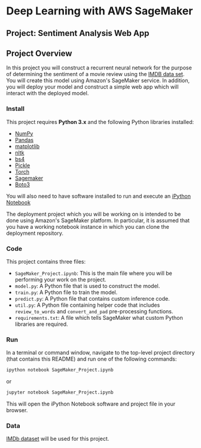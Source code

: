 # Deep Learning with AWS SageMaker
## Project: Sentiment Analysis Web App

## Project Overview
 In this project you will construct a recurrent neural network for the purpose of determining the sentiment of a movie review using the [IMDB data set](http://ai.stanford.edu/~amaas/data/sentiment/). You will create this model using Amazon's SageMaker service. In addition, you will deploy your model and construct a simple web app which will interact with the deployed model.
 
### Install

This project requires **Python 3.x** and the following Python libraries installed:

- [NumPy](http://www.numpy.org/)
- [Pandas](http://pandas.pydata.org)
- [matplotlib](http://matplotlib.org/)
- [nltk](https://www.nltk.org/)
- [bs4](https://pypi.org/project/beautifulsoup4/)
- [Pickle](https://docs.python.org/3/library/pickle.html)
- [Torch](https://pytorch.org/)
- [Sagemaker](https://sagemaker.readthedocs.io/en/stable/)
- [Boto3](https://boto3.readthedocs.io/)

You will also need to have software installed to run and execute an [iPython Notebook](http://ipython.org/notebook.html)

The deployment project which you will be working on is intended to be done using Amazon's SageMaker platform. In particular, it is assumed that you have a working notebook instance in which you can clone the deployment repository.


### Code

This project contains three files:

- `SageMaker_Project.ipynb`: This is the main file where you will be performing your work on the project.
- `model.py`: A Python file that is used to construct the model.
- `train.py`: A Python file to train the model.
- `predict.py`: A Python file that contains custom inference code. 
- `util.py`: A Python file containing helper code that includes `review_to_words` and `convert_and_pad` pre-processing functions.
- `requirements.txt`: A file which tells SageMaker what custom Python libraries are required.

### Run

In a terminal or command window, navigate to the top-level project directory (that contains this README) and run one of the following commands:

```bash
ipython notebook SageMaker_Project.ipynb
```  
or
```bash
jupyter notebook SageMaker_Project.ipynb
```

This will open the iPython Notebook software and project file in your browser.

### Data

[IMDb dataset](http://ai.stanford.edu/~amaas/data/sentiment/) will be used for this project. 
